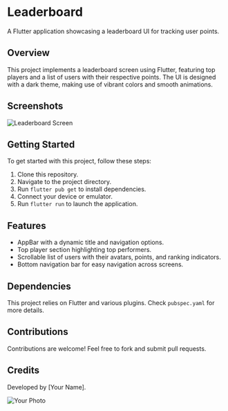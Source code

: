 # Leaderboard

A Flutter application showcasing a leaderboard UI for tracking user points.

## Overview

This project implements a leaderboard screen using Flutter, featuring top players and a list of users with their respective points. The UI is designed with a dark theme, making use of vibrant colors and smooth animations.

## Screenshots

![Leaderboard Screen](./screenshots/leaderboard_screen.png)

## Getting Started

To get started with this project, follow these steps:

1. Clone this repository.
2. Navigate to the project directory.
3. Run `flutter pub get` to install dependencies.
4. Connect your device or emulator.
5. Run `flutter run` to launch the application.

## Features

- AppBar with a dynamic title and navigation options.
- Top player section highlighting top performers.
- Scrollable list of users with their avatars, points, and ranking indicators.
- Bottom navigation bar for easy navigation across screens.

## Dependencies

This project relies on Flutter and various plugins. Check `pubspec.yaml` for more details.

## Contributions

Contributions are welcome! Feel free to fork and submit pull requests.

## Credits

Developed by [Your Name].

![Your Photo](./your_photo.jpg)

